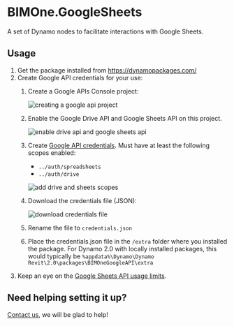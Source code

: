 # BIMOne.GoogleSheets
A set of Dynamo nodes to facilitate interactions with Google Sheets.

## Usage
1. Get the package installed from https://dynamopackages.com/
2. Create Google API credentials for your use:
    1. Create a Google APIs Console project:
    
        ![creating a google api project](https://via.placeholder.com/150)
    2. Enable the Google Drive API and Google Sheets API on this project.
    
        ![enable drive api and google sheets api](https://via.placeholder.com/150)
    3. Create [Google API credentials](https://console.developers.google.com/apis/credentials). Must have at least the following scopes enabled:
        - `../auth/spreadsheets`
        - `../auth/drive`
        
        ![add drive and sheets scopes](https://via.placeholder.com/150)
    4. Download the credentials file (JSON):
    
        ![download credentials file](https://via.placeholder.com/150)
    5. Rename the file to `credentials.json`
    6. Place the credentials.json file in the `/extra` folder where you installed the package. For Dynamo 2.0 with locally installed packages, this would typically be `%appdata%\Dynamo\Dynamo Revit\2.0\packages\BIMOneGoogleAPI\extra`
3. Keep an eye on the [Google Sheets API usage limits](https://developers.google.com/sheets/api/limits).

## Need helping setting it up?
[Contact us](https://bimone.com/en/ContactUs), we will be glad to help!
